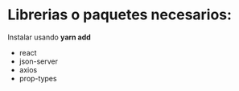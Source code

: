 # Librerias o paquetes necesarios:

Instalar usando **yarn add**

- react
- json-server
- axios
- prop-types